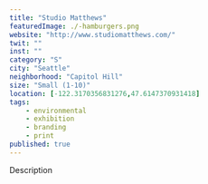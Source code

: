 ```yaml
---
title: "Studio Matthews"
featuredImage: ./-hamburgers.png
website: "http://www.studiomatthews.com/"
twit: ""
inst: ""
category: "S"
city: "Seattle"
neighborhood: "Capitol Hill"
size: "Small (1-10)"
location: [-122.3170356831276,47.6147370931418]
tags:
    - environmental
    - exhibition
    - branding
    - print
published: true
---
```


Description

